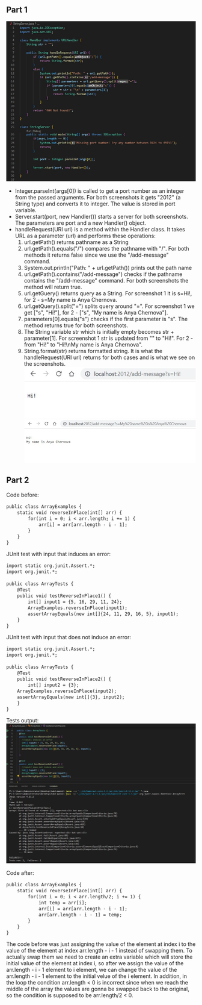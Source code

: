 ## Part 1
![Image](codeStringServer.jpg)  

* Integer.parseInt(args[0]) is called to get a port number as an integer from the passed arguments. For both screenshots it gets "2012" (a String type) and converts it to integer. The value is stored in port variable.
* Server.start(port, new Handler()) starts a server for both screenshots. The parameters are port and a new Handler() object.
* handleRequest(URI url) is a method within the Handler class. It takes URL as a parameter (url) and performs these operations:
  1. url.getPath() returns pathname as a String
  2. url.getPath().equals("/") compares the pathname with "/". For both methods it returns false since we use the "/add-message" command.
  3. System.out.println("Path: " + url.getPath()) prints out the path name
  4. url.getPath().contains("/add-message") checks if the pathname contains the "/add-message" command. For both screenshots the method will return true.
  5. url.getGuery() returns query as a String. For screenshot 1 it is s=Hi!, for 2 - s=My name is Anya Chernova.
  6. url.getQuery().split("=") splits query around "=". For screenshot 1 we get ["s", "Hi!"], for 2 - ["s", "My name is Anya Chernova"].
  7. parameters[0].equals("s") checks if the first parameter is "s". The method returns true for both screenshots.
  8. The String variable str which is initially empty becomes str + parameter[1]. For screenshot 1 str is updated from "" to "Hi!". For 2 - from "Hi!" to "Hi!\nMy name is Anya Chernova".
  9. String.format(str) returns formatted string. It is what the handleRequest(URI url) returns for both cases and is what we see on the screenshots. 
![Image](StringServer1.jpg)
![Image](StringServer2.jpg)  

## Part 2
Code before:
```
public class ArrayExamples {
    static void reverseInPlace(int[] arr) {
        for(int i = 0; i < arr.length; i += 1) {
            arr[i] = arr[arr.length - i - 1];
        }
    }
}  
```  

JUnit test with input that induces an error:
```
import static org.junit.Assert.*;
import org.junit.*;

public class ArrayTests {
    @Test 
    public void testReverseInPlace1() {
        int[] input1 = {5, 16, 29, 11, 24};
        ArrayExamples.reverseInPlace(input1);
        assertArrayEquals(new int[]{24, 11, 29, 16, 5}, input1);
    }
}
```   
JUnit test with input that does not induce an error:
```
import static org.junit.Assert.*;
import org.junit.*; 

public class ArrayTests {
    @Test 
    public void testReverseInPlace2() {
        int[] input2 = {3};
	ArrayExamples.reverseInPlace(input2);
	assertArrayEquals(new int[]{3}, input2);
    }
}
```  
Tests output:
![Image](tests.jpg)  

Code after:  
```
public class ArrayExamples {
    static void reverseInPlace(int[] arr) {
        for(int i = 0; i < arr.length/2; i += 1) {
            int temp = arr[i];
            arr[i] = arr[arr.length - i - 1];
            arr[arr.length - i - 1] = temp;
        }
    }
}
```  
The code before was just assigning the value of the element at index i to the value of the element at index arr.length - i - 1 instead of swapping them. To actually swap them we need to create an extra variable which will store the initial value of the element at index i, so after we assign the value of the arr.length - i - 1 element to i element, we can change the value of the arr.length - i - 1 element to the initial velue of the i element. In addition, in the loop the condition arr.length < 0 is incorrect since when we reach the middle of the array the values are gonna be swapped back to the original, so the condition is supposed to be arr.length/2 < 0.
